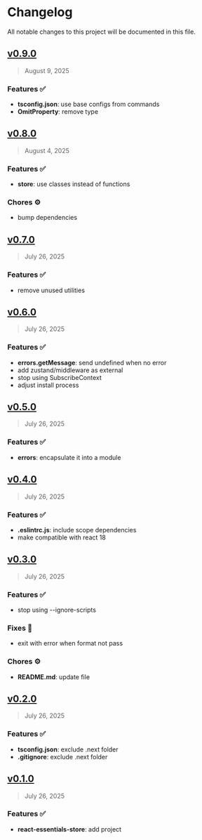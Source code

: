 # Changelog

All notable changes to this project will be documented in this file.

## [v0.9.0](https://github.com/agusmgarcia/react-essentials/tree/@agusmgarcia/react-essentials-store@v0.9.0)

> August 9, 2025

### Features ✅

- **tsconfig.json**: use base configs from commands
- **OmitProperty**: remove type

## [v0.8.0](https://github.com/agusmgarcia/react-essentials/tree/@agusmgarcia/react-essentials-store@v0.8.0)

> August 4, 2025

### Features ✅

- **store**: use classes instead of functions

### Chores ⚙️

- bump dependencies

## [v0.7.0](https://github.com/agusmgarcia/react-essentials/tree/@agusmgarcia/react-essentials-store@v0.7.0)

> July 26, 2025

### Features ✅

- remove unused utilities

## [v0.6.0](https://github.com/agusmgarcia/react-essentials/tree/@agusmgarcia/react-essentials-store@v0.6.0)

> July 26, 2025

### Features ✅

- **errors.getMessage**: send undefined when no error
- add zustand/middleware as external
- stop using SubscribeContext
- adjust install process

## [v0.5.0](https://github.com/agusmgarcia/react-essentials/tree/@agusmgarcia/react-essentials-store@v0.5.0)

> July 26, 2025

### Features ✅

- **errors**: encapsulate it into a module

## [v0.4.0](https://github.com/agusmgarcia/react-essentials/tree/@agusmgarcia/react-essentials-store@v0.4.0)

> July 26, 2025

### Features ✅

- **.eslintrc.js**: include scope dependencies
- make compatible with react 18

## [v0.3.0](https://github.com/agusmgarcia/react-essentials/tree/@agusmgarcia/react-essentials-store@v0.3.0)

> July 26, 2025

### Features ✅

- stop using --ignore-scripts

### Fixes 🎯

- exit with error when format not pass

### Chores ⚙️

- **README.md**: update file

## [v0.2.0](https://github.com/agusmgarcia/react-essentials/tree/@agusmgarcia/react-essentials-store@v0.2.0)

> July 26, 2025

### Features ✅

- **tsconfig.json**: exclude .next folder
- **.gitignore**: exclude .next folder

## [v0.1.0](https://github.com/agusmgarcia/react-essentials/tree/@agusmgarcia/react-essentials-store@v0.1.0)

> July 26, 2025

### Features ✅

- **react-essentials-store**: add project
